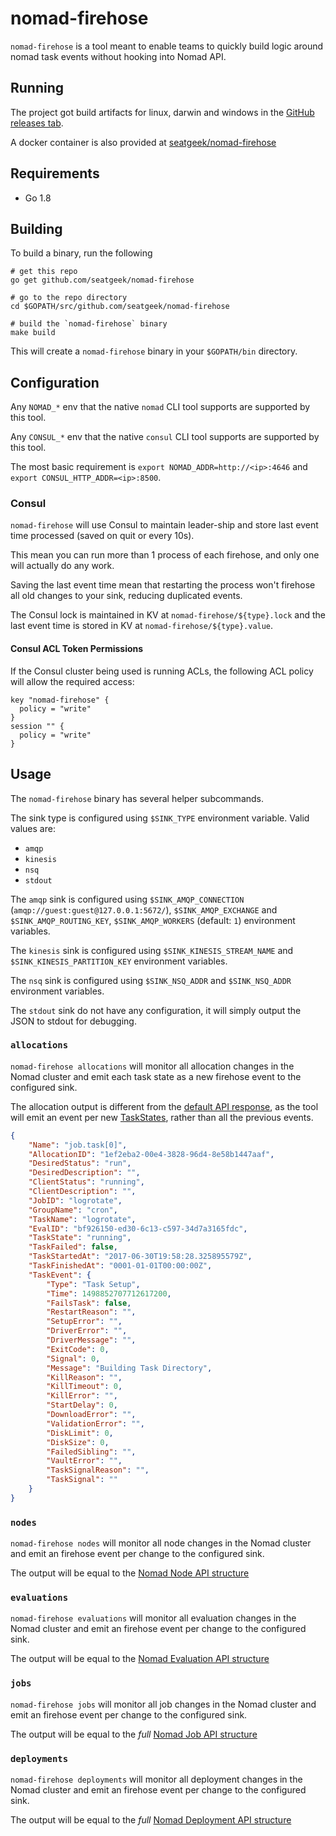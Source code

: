 # nomad-firehose

`nomad-firehose` is a tool meant to enable teams to quickly build logic around nomad task events without hooking into Nomad API.

## Running

The project got build artifacts for linux, darwin and windows in the [GitHub releases tab](https://github.com/seatgeek/nomad-firehose/releases).

A docker container is also provided at [seatgeek/nomad-firehose](https://hub.docker.com/r/seatgeek/nomad-firehose/tags/)

## Requirements

- Go 1.8

## Building

To build a binary, run the following

```shell
# get this repo
go get github.com/seatgeek/nomad-firehose

# go to the repo directory
cd $GOPATH/src/github.com/seatgeek/nomad-firehose

# build the `nomad-firehose` binary
make build
```

This will create a `nomad-firehose` binary in your `$GOPATH/bin` directory.

## Configuration

Any `NOMAD_*` env that the native `nomad` CLI tool supports are supported by this tool.

Any `CONSUL_*` env that the native `consul` CLI tool supports are supported by this tool.

The most basic requirement is `export NOMAD_ADDR=http://<ip>:4646` and `export CONSUL_HTTP_ADDR=<ip>:8500`.

### Consul

`nomad-firehose` will use Consul to maintain leader-ship and store last event time processed (saved on quit or every 10s).

This mean you can run more than 1 process of each firehose, and only one will actually do any work.

Saving the last event time mean that restarting the process won't firehose all old changes to your sink, reducing duplicated events.

The Consul lock is maintained in KV at `nomad-firehose/${type}.lock` and the last event time is stored in KV at `nomad-firehose/${type}.value`.

#### Consul ACL Token Permissions

If the Consul cluster being used is running ACLs, the following ACL policy will allow the required access:

```hcl
key "nomad-firehose" {
  policy = "write"
}
session "" {
  policy = "write"
}
```

## Usage

The `nomad-firehose` binary has several helper subcommands.

The sink type is configured using `$SINK_TYPE` environment variable. Valid values are:
- `amqp`
- `kinesis`
- `nsq`
- `stdout`

The `amqp` sink is configured using `$SINK_AMQP_CONNECTION` (`amqp://guest:guest@127.0.0.1:5672/`), `$SINK_AMQP_EXCHANGE` and `$SINK_AMQP_ROUTING_KEY`, `$SINK_AMQP_WORKERS` (default: `1`) environment variables.

The `kinesis` sink is configured using `$SINK_KINESIS_STREAM_NAME` and `$SINK_KINESIS_PARTITION_KEY` environment variables.

The `nsq` sink is configured using `$SINK_NSQ_ADDR` and `$SINK_NSQ_ADDR` environment variables.

The `stdout` sink do not have any configuration, it will simply output the JSON to stdout for debugging.

### `allocations`

`nomad-firehose allocations` will monitor all allocation changes in the Nomad cluster and emit each task state as a new firehose event to the configured sink.

The allocation output is different from the [default API response](https://www.nomadproject.io/api/allocations.html), as the tool will emit an event per new [TaskStates](https://www.nomadproject.io/docs/http/allocs.html), rather than all the previous events.

```json
{
    "Name": "job.task[0]",
    "AllocationID": "1ef2eba2-00e4-3828-96d4-8e58b1447aaf",
    "DesiredStatus": "run",
    "DesiredDescription": "",
    "ClientStatus": "running",
    "ClientDescription": "",
    "JobID": "logrotate",
    "GroupName": "cron",
    "TaskName": "logrotate",
    "EvalID": "bf926150-ed30-6c13-c597-34d7a3165fdc",
    "TaskState": "running",
    "TaskFailed": false,
    "TaskStartedAt": "2017-06-30T19:58:28.325895579Z",
    "TaskFinishedAt": "0001-01-01T00:00:00Z",
    "TaskEvent": {
        "Type": "Task Setup",
        "Time": 1498852707712617200,
        "FailsTask": false,
        "RestartReason": "",
        "SetupError": "",
        "DriverError": "",
        "DriverMessage": "",
        "ExitCode": 0,
        "Signal": 0,
        "Message": "Building Task Directory",
        "KillReason": "",
        "KillTimeout": 0,
        "KillError": "",
        "StartDelay": 0,
        "DownloadError": "",
        "ValidationError": "",
        "DiskLimit": 0,
        "DiskSize": 0,
        "FailedSibling": "",
        "VaultError": "",
        "TaskSignalReason": "",
        "TaskSignal": ""
    }
}
```

### `nodes`

`nomad-firehose nodes` will monitor all node changes in the Nomad cluster and emit an firehose event per change to the configured sink.

The output will be equal to the [Nomad Node API structure](https://www.nomadproject.io/api/nodes.html)

### `evaluations`

`nomad-firehose evaluations` will monitor all evaluation changes in the Nomad cluster and emit an firehose event per change to the configured sink.

The output will be equal to the [Nomad Evaluation API structure](https://www.nomadproject.io/api/evaluations.html)

### `jobs`

`nomad-firehose jobs` will monitor all job changes in the Nomad cluster and emit an firehose event per change to the configured sink.

The output will be equal to the *full* [Nomad Job API structure](https://www.nomadproject.io/api/jobs.html)

### `deployments`

`nomad-firehose deployments` will monitor all deployment changes in the Nomad cluster and emit an firehose event per change to the configured sink.

The output will be equal to the *full* [Nomad Deployment API structure](https://www.nomadproject.io/api/deployments.html)
